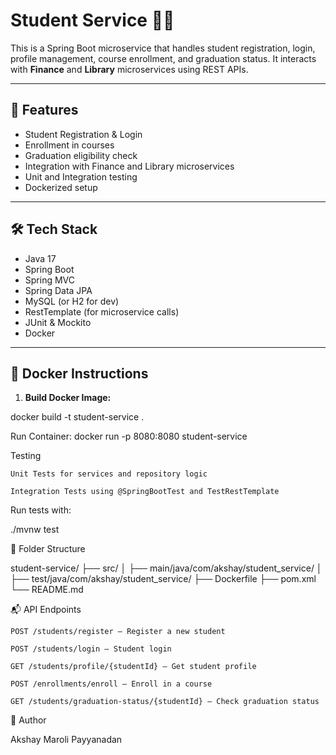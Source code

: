 # Student Service 🧑‍🎓

This is a Spring Boot microservice that handles student registration, login, profile management, course enrollment, and graduation status. It interacts with **Finance** and **Library** microservices using REST APIs.

---

## 🚀 Features

- Student Registration & Login
- Enrollment in courses
- Graduation eligibility check
- Integration with Finance and Library microservices
- Unit and Integration testing
- Dockerized setup

---

## 🛠️ Tech Stack

- Java 17
- Spring Boot
- Spring MVC
- Spring Data JPA
- MySQL (or H2 for dev)
- RestTemplate (for microservice calls)
- JUnit & Mockito
- Docker

---

## 🐳 Docker Instructions

1. **Build Docker Image:**


docker build -t student-service .

Run Container:
docker run -p 8080:8080 student-service

Testing

    Unit Tests for services and repository logic

    Integration Tests using @SpringBootTest and TestRestTemplate

Run tests with:

./mvnw test

📂 Folder Structure

student-service/
├── src/
│   ├── main/java/com/akshay/student_service/
│   ├── test/java/com/akshay/student_service/
├── Dockerfile
├── pom.xml
└── README.md

📬 API Endpoints

    POST /students/register – Register a new student

    POST /students/login – Student login

    GET /students/profile/{studentId} – Get student profile

    POST /enrollments/enroll – Enroll in a course

    GET /students/graduation-status/{studentId} – Check graduation status

👤 Author

Akshay Maroli Payyanadan
